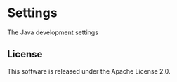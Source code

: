 # Settings

The Java development settings

## License

This software is released under the Apache License 2.0.
